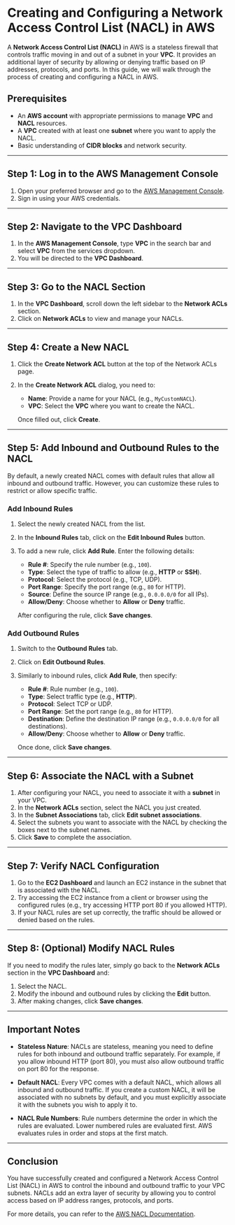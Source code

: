 # Creating and Configuring a Network Access Control List (NACL) in AWS

A **Network Access Control List (NACL)** in AWS is a stateless firewall that controls traffic moving in and out of a subnet in your **VPC**. It provides an additional layer of security by allowing or denying traffic based on IP addresses, protocols, and ports. In this guide, we will walk through the process of creating and configuring a NACL in AWS.

## Prerequisites

- An **AWS account** with appropriate permissions to manage **VPC** and **NACL** resources.
- A **VPC** created with at least one **subnet** where you want to apply the NACL.
- Basic understanding of **CIDR blocks** and network security.

---

## Step 1: Log in to the AWS Management Console

1. Open your preferred browser and go to the [AWS Management Console](https://aws.amazon.com/console/).
2. Sign in using your AWS credentials.

---

## Step 2: Navigate to the VPC Dashboard

1. In the **AWS Management Console**, type **VPC** in the search bar and select **VPC** from the services dropdown.
2. You will be directed to the **VPC Dashboard**.

---

## Step 3: Go to the NACL Section

1. In the **VPC Dashboard**, scroll down the left sidebar to the **Network ACLs** section.
2. Click on **Network ACLs** to view and manage your NACLs.

---

## Step 4: Create a New NACL

1. Click the **Create Network ACL** button at the top of the Network ACLs page.
2. In the **Create Network ACL** dialog, you need to:
   - **Name**: Provide a name for your NACL (e.g., `MyCustomNACL`).
   - **VPC**: Select the **VPC** where you want to create the NACL.
   
   Once filled out, click **Create**.

---

## Step 5: Add Inbound and Outbound Rules to the NACL

By default, a newly created NACL comes with default rules that allow all inbound and outbound traffic. However, you can customize these rules to restrict or allow specific traffic.

### Add Inbound Rules

1. Select the newly created NACL from the list.
2. In the **Inbound Rules** tab, click on the **Edit Inbound Rules** button.
3. To add a new rule, click **Add Rule**. Enter the following details:
   - **Rule #**: Specify the rule number (e.g., `100`).
   - **Type**: Select the type of traffic to allow (e.g., **HTTP** or **SSH**).
   - **Protocol**: Select the protocol (e.g., TCP, UDP).
   - **Port Range**: Specify the port range (e.g., `80` for HTTP).
   - **Source**: Define the source IP range (e.g., `0.0.0.0/0` for all IPs).
   - **Allow/Deny**: Choose whether to **Allow** or **Deny** traffic.

   After configuring the rule, click **Save changes**.

### Add Outbound Rules

1. Switch to the **Outbound Rules** tab.
2. Click on **Edit Outbound Rules**.
3. Similarly to inbound rules, click **Add Rule**, then specify:
   - **Rule #**: Rule number (e.g., `100`).
   - **Type**: Select traffic type (e.g., **HTTP**).
   - **Protocol**: Select TCP or UDP.
   - **Port Range**: Set the port range (e.g., `80` for HTTP).
   - **Destination**: Define the destination IP range (e.g., `0.0.0.0/0` for all destinations).
   - **Allow/Deny**: Choose whether to **Allow** or **Deny** traffic.

   Once done, click **Save changes**.

---

## Step 6: Associate the NACL with a Subnet

1. After configuring your NACL, you need to associate it with a **subnet** in your VPC.
2. In the **Network ACLs** section, select the NACL you just created.
3. In the **Subnet Associations** tab, click **Edit subnet associations**.
4. Select the subnets you want to associate with the NACL by checking the boxes next to the subnet names.
5. Click **Save** to complete the association.

---

## Step 7: Verify NACL Configuration

1. Go to the **EC2 Dashboard** and launch an EC2 instance in the subnet that is associated with the NACL.
2. Try accessing the EC2 instance from a client or browser using the configured rules (e.g., try accessing HTTP port 80 if you allowed HTTP).
3. If your NACL rules are set up correctly, the traffic should be allowed or denied based on the rules.

---

## Step 8: (Optional) Modify NACL Rules

If you need to modify the rules later, simply go back to the **Network ACLs** section in the **VPC Dashboard** and:
1. Select the NACL.
2. Modify the inbound and outbound rules by clicking the **Edit** button.
3. After making changes, click **Save changes**.

---

## Important Notes

- **Stateless Nature**: NACLs are stateless, meaning you need to define rules for both inbound and outbound traffic separately. For example, if you allow inbound HTTP (port 80), you must also allow outbound traffic on port 80 for the response.
  
- **Default NACL**: Every VPC comes with a default NACL, which allows all inbound and outbound traffic. If you create a custom NACL, it will be associated with no subnets by default, and you must explicitly associate it with the subnets you wish to apply it to.

- **NACL Rule Numbers**: Rule numbers determine the order in which the rules are evaluated. Lower numbered rules are evaluated first. AWS evaluates rules in order and stops at the first match.

---

## Conclusion

You have successfully created and configured a Network Access Control List (NACL) in AWS to control the inbound and outbound traffic to your VPC subnets. NACLs add an extra layer of security by allowing you to control access based on IP address ranges, protocols, and ports.

For more details, you can refer to the [AWS NACL Documentation](https://docs.aws.amazon.com/vpc/latest/userguide/vpc-network-acls.html).
